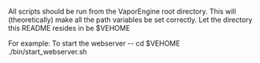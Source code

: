 
All scripts should be run from the VaporEngine root directory. 
This will (theoretically) make all the path variables be set correctly.
Let the directory this README resides in be $VEHOME

For example:
To start the webserver --
cd $VEHOME
./bin/start_webserver.sh
